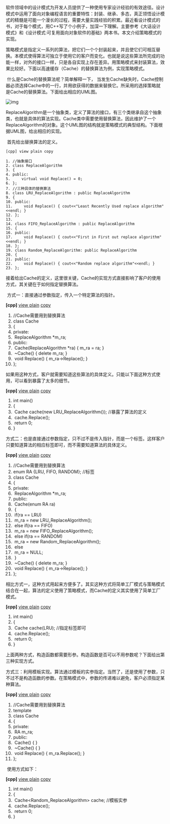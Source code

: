 软件领域中的设计模式为开发人员提供了一种使用专家设计经验的有效途径。设计模式中运用了面向对象编程语言的重要特性：封装、继承、多态，真正领悟设计模式的精髓是可能一个漫长的过程，需要大量实践经验的积累。最近看设计模式的书，对于每个模式，用C++写了个小例子，加深一下理解。主要参考《大话设计模式》和《设计模式:可复用面向对象软件的基础》两本书。本文介绍策略模式的实现。

​       策略模式是指定义一系列的算法，把它们一个个封装起来，并且使它们可相互替换。本模式使得算法可独立于使用它的客户而变化。也就是说这些算法所完成的功能一样，对外的接口一样，只是各自实现上存在差异。用策略模式来封装算法，效果比较好。下面以高速缓存（Cache）的替换算法为例，实现策略模式。

​       什么是Cache的替换算法呢？简单解释一下， 当发生Cache缺失时，Cache控制器必须选择Cache中的一行，并用欲获得的数据来替换它。所采用的选择策略就是Cache的替换算法。下面给出相应的UML图。

![img](http://hi.csdn.net/attachment/201108/6/0_1312614490zIlY.gif)

​       ReplaceAlgorithm是一个抽象类，定义了算法的接口，有三个类继承自这个抽象类，也就是具体的算法实现。Cache类中需要使用替换算法，因此维护了一个  ReplaceAlgorithm的对象。这个UML图的结构就是策略模式的典型结构。下面根据UML图，给出相应的实现。

​       首先给出替换算法的定义。

```
[cpp] view plain copy

1. //抽象接口  
2. class ReplaceAlgorithm  
3. {  
4. public:  
5.     virtual void Replace() = 0;  
6. };  
7. //三种具体的替换算法  
8. class LRU_ReplaceAlgorithm : public ReplaceAlgorithm  
9. {  
10. public:  
11.     void Replace() { cout<<"Least Recently Used replace algorithm"<<endl; }  
12. };  
13.   
14. class FIFO_ReplaceAlgorithm : public ReplaceAlgorithm  
15. {  
16. public:  
17.     void Replace() { cout<<"First in First out replace algorithm"<<endl; }  
18. };  
19. class Random_ReplaceAlgorithm: public ReplaceAlgorithm  
20. {  
21. public:  
22.     void Replace() { cout<<"Random replace algorithm"<<endl; }  
23. };  

```



​         接着给出Cache的定义，这里很关键，Cache的实现方式直接影响了客户的使用方式，其关键在于如何指定替换算法。

​         方式一：直接通过参数指定，传入一个特定算法的指针。

**[cpp]** [view plain](https://blog.csdn.net/wuzhekai1985/article/details/6665197#) [copy](https://blog.csdn.net/wuzhekai1985/article/details/6665197#)

1. //Cache需要用到替换算法  
2. class Cache  
3. {  
4. private:  
5. ​    ReplaceAlgorithm *m_ra;  
6. public:  
7. ​    Cache(ReplaceAlgorithm *ra) { m_ra = ra; }  
8. ​    ~Cache() { delete m_ra; }  
9. ​    void Replace() { m_ra->Replace(); }  
10. };  

​          如果用这种方式，客户就需要知道这些算法的具体定义。只能以下面这种方式使用，可以看到暴露了太多的细节。

**[cpp]** [view plain](https://blog.csdn.net/wuzhekai1985/article/details/6665197#) [copy](https://blog.csdn.net/wuzhekai1985/article/details/6665197#)

1. int main()  
2. {  
3. ​    Cache cache(new LRU_ReplaceAlgorithm()); //暴露了算法的定义  
4. ​    cache.Replace();  
5. ​    return 0;  
6. }  

​          方式二：也是直接通过参数指定，只不过不是传入指针，而是一个标签。这样客户只要知道算法的相应标签即可，而不需要知道算法的具体定义。

**[cpp]** [view plain](https://blog.csdn.net/wuzhekai1985/article/details/6665197#) [copy](https://blog.csdn.net/wuzhekai1985/article/details/6665197#)

1. //Cache需要用到替换算法  
2. enum RA {LRU, FIFO, RANDOM}; //标签  
3. class Cache  
4. {  
5. private:  
6. ​    ReplaceAlgorithm *m_ra;  
7. public:  
8. ​    Cache(enum RA ra)   
9. ​    {   
10. ​        if(ra == LRU)  
11. ​            m_ra = new LRU_ReplaceAlgorithm();  
12. ​        else if(ra == FIFO)  
13. ​            m_ra = new FIFO_ReplaceAlgorithm();  
14. ​        else if(ra == RANDOM)  
15. ​            m_ra = new Random_ReplaceAlgorithm();  
16. ​        else   
17. ​            m_ra = NULL;  
18. ​    }  
19. ​    ~Cache() { delete m_ra; }  
20. ​    void Replace() { m_ra->Replace(); }  
21. };  

​          相比方式一，这种方式用起来方便多了。其实这种方式将简单工厂模式与策略模式结合在一起，算法的定义使用了策略模式，而Cache的定义其实使用了简单工厂模式。

**[cpp]** [view plain](https://blog.csdn.net/wuzhekai1985/article/details/6665197#) [copy](https://blog.csdn.net/wuzhekai1985/article/details/6665197#)

1. int main()  
2. {  
3. ​    Cache cache(LRU); //指定标签即可  
4. ​    cache.Replace();  
5. ​    return 0;  
6. }  

​          上面两种方式，构造函数都需要形参。构造函数是否可以不用参数呢？下面给出第三种实现方式。

​          方式三：利用模板实现。算法通过模板的实参指定。当然了，还是使用了参数，只不过不是构造函数的参数。在策略模式中，参数的传递难以避免，客户必须指定某种算法。

**[cpp]** [view plain](https://blog.csdn.net/wuzhekai1985/article/details/6665197#) [copy](https://blog.csdn.net/wuzhekai1985/article/details/6665197#)

1. //Cache需要用到替换算法  
2. template <class RA>  
3. class Cache  
4. {  
5. private:  
6. ​    RA m_ra;  
7. public:  
8. ​    Cache() { }  
9. ​    ~Cache() { }  
10. ​    void Replace() { m_ra.Replace(); }  
11. };  

​           使用方式如下：

**[cpp]** [view plain](https://blog.csdn.net/wuzhekai1985/article/details/6665197#) [copy](https://blog.csdn.net/wuzhekai1985/article/details/6665197#)

1. int main()  
2. {  
3. ​    Cache<Random_ReplaceAlgorithm> cache; //模板实参  
4. ​    cache.Replace();  
5. ​    return 0;  
6. }  